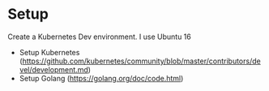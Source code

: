 # Setup

Create a Kubernetes Dev environment. I use Ubuntu 16

- Setup Kubernetes (https://github.com/kubernetes/community/blob/master/contributors/devel/development.md)
- Setup Golang (https://golang.org/doc/code.html)
